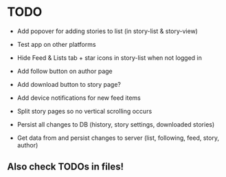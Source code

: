 # TODO

 - Add popover for adding stories to list (in story-list & story-view)
 - Test app on other platforms
 - Hide Feed & Lists tab + star icons in story-list when not logged in
 - Add follow button on author page
 - Add download button to story page?

 - Add device notifications for new feed items
 - Split story pages so no vertical scrolling occurs
 - Persist all changes to DB (history, story settings, downloaded stories)
 - Get data from and persist changes to server (list, following, feed, story, author)

 ## Also check TODOs in files!